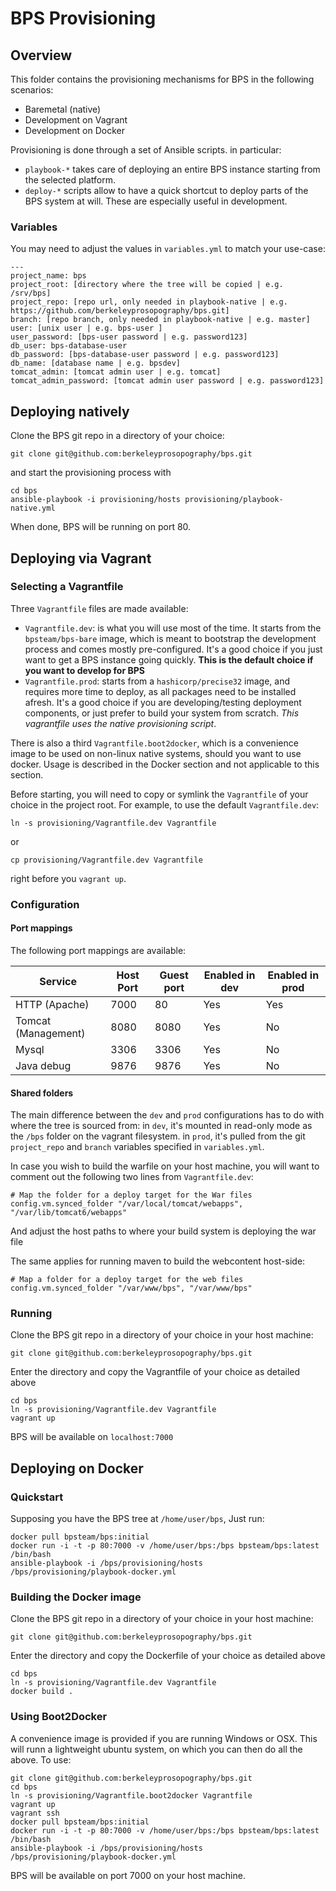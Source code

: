 # BPS Provisioning

## Overview

This folder contains the provisioning mechanisms for BPS in the following scenarios:

 * Baremetal (native) 
 * Development on Vagrant
 * Development on Docker

Provisioning is done through a set of Ansible scripts. in particular:

 * `playbook-*` takes care of deploying an entire BPS instance starting from the selected platform.
 * `deploy-*` scripts allow to have a quick shortcut to deploy parts of the BPS system at will. These are especially useful in development. 


### Variables

You may need to adjust the values in `variables.yml` to match your use-case:

    ---
    project_name: bps
    project_root: [directory where the tree will be copied | e.g. /srv/bps]
    project_repo: [repo url, only needed in playbook-native | e.g. https://github.com/berkeleyprosopography/bps.git]
    branch: [repo branch, only needed in playbook-native | e.g. master]
    user: [unix user | e.g. bps-user ]
    user_password: [bps-user password | e.g. password123]
    db_user: bps-database-user
    db_password: [bps-database-user password | e.g. password123]
    db_name: [database name | e.g. bpsdev]
    tomcat_admin: [tomcat admin user | e.g. tomcat]
    tomcat_admin_password: [tomcat admin user password | e.g. password123]


## Deploying natively

Clone the BPS git repo in a directory of your choice:

    git clone git@github.com:berkeleyprosopography/bps.git
    
and start the provisioning process with

	cd bps
    ansible-playbook -i provisioning/hosts provisioning/playbook-native.yml

When done, BPS will be running on port 80.

## Deploying via Vagrant

### Selecting a Vagrantfile
Three `Vagrantfile` files are made available:
 * `Vagrantfile.dev`: is what you will use most of the time. It starts from the `bpsteam/bps-bare` image, which is meant to bootstrap the development process and comes mostly pre-configured. It's a good choice if you just want to get a BPS instance going quickly. **This is the default choice if you want to develop for BPS**
 * `Vagrantfile.prod`: starts from a `hashicorp/precise32` image, and requires more time to deploy, as all packages need to be installed afresh. It's a good choice if you are developing/testing deployment components, or just prefer to build your system from scratch. *This vagrantfile uses the native provisioning script*.
 
There is also a third `Vagrantfile.boot2docker`, which is a convenience image to be used on non-linux native systems, should you want to use docker. Usage is described in the Docker section and not applicable to this section.

Before starting, you will need to copy or symlink the `Vagrantfile` of your choice in the project root. For example, to use the default `Vagrantfile.dev`:
    
    ln -s provisioning/Vagrantfile.dev Vagrantfile
    
or 

	cp provisioning/Vagrantfile.dev Vagrantfile
    
right before you `vagrant up`. 

### Configuration

#### Port mappings
The following port mappings are available: 

| Service  | Host Port | Guest port  | Enabled in dev  | Enabled in prod |
|---|---|---|---|---|
| HTTP (Apache)  | 7000 | 80  |  Yes | Yes
| Tomcat (Management) |  8080 | 8080  | Yes  | No
| Mysql | 3306  | 3306  | Yes  | No
| Java debug  | 9876  | 9876  | Yes  | No

#### Shared folders

The main difference between the `dev` and `prod` configurations has to do with where the tree is sourced from: in `dev`, it's mounted in read-only mode as the `/bps` folder on the vagrant filesystem. in `prod`, it's pulled from the git `project_repo` and `branch` variables specified in `variables.yml`.

In case you wish to build the warfile on your host machine, you will want to comment out the following two lines from `Vagrantfile.dev`:

    # Map the folder for a deploy target for the War files 
    config.vm.synced_folder "/var/local/tomcat/webapps", "/var/lib/tomcat6/webapps"

And adjust the host paths to where your build system is deploying the war file

The same applies for running maven to build the webcontent host-side:

    # Map a folder for a deploy target for the web files
    config.vm.synced_folder "/var/www/bps", "/var/www/bps"

### Running
Clone the BPS git repo in a directory of your choice in your host machine:

    git clone git@github.com:berkeleyprosopography/bps.git

Enter the directory and copy the Vagrantfile of your choice as detailed above

	cd bps
    ln -s provisioning/Vagrantfile.dev Vagrantfile
    vagrant up

BPS will be available on `localhost:7000`

## Deploying on Docker

### Quickstart 

Supposing you have the BPS tree at `/home/user/bps`, Just run:

    docker pull bpsteam/bps:initial
	docker run -i -t -p 80:7000 -v /home/user/bps:/bps bpsteam/bps:latest /bin/bash
    ansible-playbook -i /bps/provisioning/hosts /bps/provisioning/playbook-docker.yml

### Building the Docker image
Clone the BPS git repo in a directory of your choice in your host machine:

    git clone git@github.com:berkeleyprosopography/bps.git

Enter the directory and copy the Dockerfile of your choice as detailed above

	cd bps
    ln -s provisioning/Vagrantfile.dev Vagrantfile
    docker build .

### Using Boot2Docker
A convenience image is provided if you are running Windows or OSX. This will runn a lightweight ubuntu system, on which you can then do all the above. To use:

	git clone git@github.com:berkeleyprosopography/bps.git
    cd bps
    ln -s provisioning/Vagrantfile.boot2docker Vagrantfile
    vagrant up
    vagrant ssh 
    docker pull bpsteam/bps:initial
	docker run -i -t -p 80:7000 -v /home/user/bps:/bps bpsteam/bps:latest /bin/bash
    ansible-playbook -i /bps/provisioning/hosts /bps/provisioning/playbook-docker.yml
    
BPS will be available on port 7000 on your host machine. 